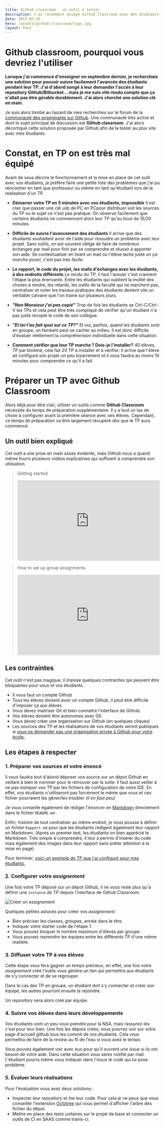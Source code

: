 ```yaml
---
title: Github classroom - un outil à tester
description: J'ai récemment essayé Github Classroom avec mes étudiants de 4ème année de l'école Polytech Lyon. Je vous propose ici mes retours sur cet outil à destination des enseignants pour le suivi de TP.
date: 2017-03-25
hero: /assets/github-classroom/logo.jpg
layout: Post
---
```


# Github classroom, pourquoi vous devriez l'utiliser

**Lorsque j'ai commencé d'enseigner en septembre dernier, je recherchais une solution
pour pouvoir suivre facilement l'avancée des étudiants pendant leur TP. J'ai d'abord songé à leur
demander l'accès à leur repository Github/Bitbucket... mais je me suis vite rendu compte que ça
n'allait pas être gérable durablement. J'ai alors cherché une solution clé en main.**

Je suis alors tombé au hazard de mes recherches sur le forum de la [communauté des
enseignants sur Github](https://education.github.community). Une communauté très active et dont le sujet
principal de discussion est **Github classroom**. J'ai alors décortiqué cette solution proposée par Github
afin de la tester au plus vite avec mes étudiants.

# Constat, en TP on est très mal équipé

Avant de vous décrire le fonctionnement et la mise en place de cet outil avec vos étudiants,
je préfère faire une petite liste des problèmes que j'ai pu rencontrer en tant que professeur
ou même en tant qu'étudiant lors de la réalisation d'un TP.

* **Démarrer votre TP en 5 minutes avec vos étudiants, impossible**
Il est clair que passer une clé usb de PC en PCpour distribuer soit les sources du TP ou
le sujet ce n'est pas pratique. On observe facilement que certains étudiants
ne commencent alors leur TP qu'au bout de 15/20 minutes.

* **Difficile de suivre l'avancement des étudiants**
Il arrive que des étudiants souhaitent avoir de l'aide pour résoudre un problème
avec leur projet. Sans outils, on est souvent obligé de faire de nombreux échanges par
mail pour finir par se comprendre et réussir à apporter son aide. Se contextualiser
en lisant un mail où l'élève lache juste un *ça marche pooo!*, c'est pas très facile.

* **Le rapport, le code du projet, les mails d'échanges avec les étudiants, à des endroits différents**
Le rendu du TP, il faut l'avouer c'est vraiment l'étape la plus énervante.
Entre les étudiants qui oublient la moitié des choses à rendre, les retards,
les outils de la faculté qui ne marchent pas, centraliser et noter les travaux pratiques des étudiants
devient vite un véritable calvaire que l'on traine sur plusieurs jours.

* **_"Non Monsieur j'ai pas copié"_**
Trop de fois les étudiants se Ctrl-C/Ctrl-V les TPs et cela peut être
très compliqué de vérifier qu'un étudiant n'a pas juste recopié le code de son collègue.


* **_"Et toi t'as fait quoi sur ce TP?"_**
Et oui, parfois, quand les étudiants sont en groupe, un fainéant peut se cacher au milieu.
Il est donc difficile d'évaluer réellement la compréhension individuelle dans cette situation.

* **Comment vérifier que leur TP marche ? Dois-je l'installer?**
40 élèves, TP par binôme, cela fait 20 TP à installer et à vérifier. Il arrive que l'élève ait
configuré son projet un peu bizarrement et il vous faudra au moins 10 minutes pour comprendre
ce qu'il a fait.


# Préparer un TP avec Github Classroom

Alors déjà pour être clair, utiliser un outils comme **Github Classroom** nécessite du temps
de préparation supplémentaire. Il y a tout un tas de chose à configurer avant la première séance
avec ses élèves. Cependant, ce temps de préparation va être largement récupéré dès que le TP aura commencé.

## Un outil bien expliqué

Cet outil a une prise en main assez évidente, mais Github nous a quand même fourni
plusieurs vidéos explicatives qui suffisent à comprendre son utilisation.


<blockquote>
<p>Getting started</p>
<div style="position:relative;height:0;padding-bottom:56.25%"><iframe src="https://www.youtube.com/embed/ChA_zph7aao?ecver=2" width="640" height="360" frameborder="0" style="position:absolute;width:100%;height:100%;left:0" allowfullscreen></iframe></div>
</blockquote>


<blockquote>
<p>How to set up group assignments</p>
<div style="position:relative;height:0;padding-bottom:56.25%"><iframe src="https://www.youtube.com/embed/-52quDR2QSc?ecver=2" width="640" height="360" frameborder="0" style="position:absolute;width:100%;height:100%;left:0" allowfullscreen></iframe></div>
</blockquote>

## Les contraintes

Cet outil n'est pas magique, il impose quelques contraintes qui peuvent être
bloquantes pour vous et vos étudiants.

* Il vous faut un compte Github
* Tous les élèves doivent avoir un compte Github, il peut être difficile d'imposer ça aux élèves
* Vous devez maitriser Git et bien connaitre l'interface de Github.
* Vos élèves doivent être autonomes avec Git.
* Vous devez créer une organisation sur Github (en quelques cliques)
* Les sources des TP et les réalisations de vos étudiants seront publiques si [vous
ne demander pas une organisation privée à Github pour votre école.](https://education.github.com/discount_requests/new)

## Les étapes à respecter

### 1. Préparer vos sources et votre énoncé

Il vous faudra tout d'abord déposer vos source sur un dépot Github en
veillant à bien le nommer pour le retrouver par la suite. Il faut aussi veiller à ne pas
_marquer_ vos TP par les fichiers de configuration de votre IDE. En effet,
vos étudiants n'utiliseront pas forcément le même que vous et ces fichier pourraient les gêner/les troubler
_(il en faut peu)_

Je vous conseille également de rédiger l'énoncer en [Markdown](https://guides.github.com/features/mastering-markdown/)
directement dans le fichier `README.md` .

Enfin, histoire de tout centraliser au même endroit, je vous pousse à
définir un fichier `Rapport.md` pour que les étudiants rédigent également leur rapport en Markdown.
(Après un premier test, les étudiants on bien apprécié le Markdown. Très simple à comprendre, il leur a
permis d'insérer du code mais également des images dans leur rapport sans prêter attention à la mise en page)

Pour terminer, [voici un exemple de TP que j'ai configuré pour mes étudiants.](https://github.com/PolytechLyon/isi3-tp1-graph)

### 2. Configurer votre _assignement_

Une fois votre TP déposé sur un dépot Github, il ne vous reste plus qu'à définir une `instance`
de TP depuis l'interface de Github Classroom.

![Créer un assignement](/assets/github-classroom/create-assignement.png)

Quelques petites astuces pour créer vos _assignement_:

* Bien préciser les classes, groupes, année dans le titre.
* Indiquer votre starter code de l'étape 1.
* Vous pouvez bloquer le nombre maximum d'élèves par groupe.
* Vous pouvez reprendre les équipes entre les différents TP d'une même matière.

### 3. Diffuser votre TP à vos élèves

Cette étape vous fera gagner un temps précieux, en effet, une fois votre _assignement_ créé
l'outils vous génère un lien qui permettra aux étudiants de s'y connecter et de se regrouper.

Dans le cas des TP en groupe, un étudiant doit s'y connecter et créer son équipe, les autres pourront
ensuite la rejoindre.

Un _repository_ sera alors créé par équipe.

### 4. Suivre vos élèves dans leurs développements

Vos étudiants vont un peu vous prendre pour la NSA, mais rassurez-les c'est pour leur bien.
Une fois les dépots créés, vous pourrez voir sur votre page d'accueil github tous les commit
de vos étudiants. Cela vous permettra de faire de la _review_ au fil de l'eau si vous avez le temps.

Vous pouvez également voir avec eux pour qu'il ouvrent une _issue_ si ils ont besoin de votre aide.
Dans cette situation vous serez notifié par mail. L'étudiant pourra même vous indiquer dans l'_issue_
le code qui lui pose problème.

### 5. Évaluer leurs réalisations

Pour l'évaluation vous avez deux solutions :

* Inspecter leur _repository_ et lire leur code. Pour cela je ne peux que vous conseiller
l'extension [Octotree](https://chrome.google.com/webstore/detail/octotree/bkhaagjahfmjljalopjnoealnfndnagc)
qui vous permet d'afficher l'arbre des fichier du dépot.
* Mettre en place des tests unitaires sur le projet de base et connecter un outils de CI en SAAS comme travis-ci.
